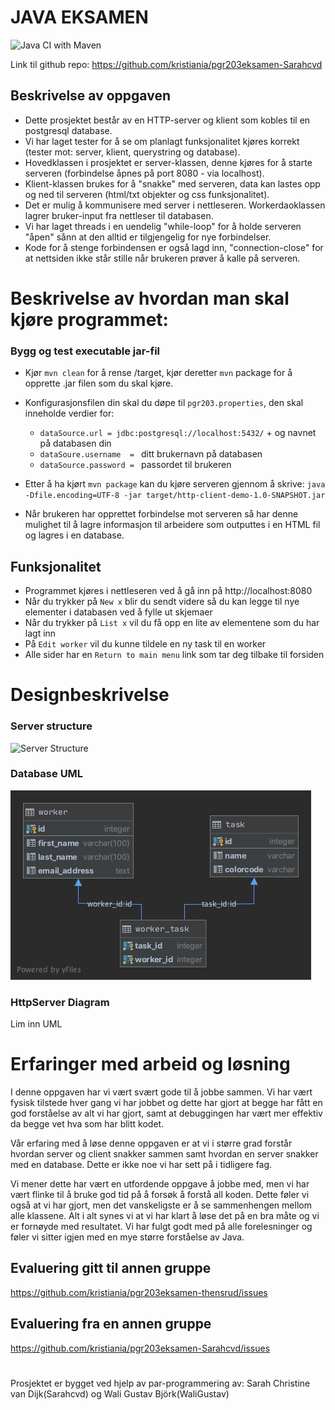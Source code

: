 # JAVA EKSAMEN 

![Java CI with Maven](https://github.com/kristiania/pgr203eksamen-Sarahcvd/workflows/Java%20CI%20with%20Maven/badge.svg)

Link til github repo: https://github.com/kristiania/pgr203eksamen-Sarahcvd

## Beskrivelse av oppgaven
* Dette prosjektet består av en HTTP-server og klient som kobles til en postgresql database. 
* Vi har laget tester for å se om planlagt funksjonalitet kjøres korrekt (tester mot: server, klient, querystring og database). 
* Hovedklassen i prosjektet er server-klassen, denne kjøres for å starte serveren (forbindelse åpnes på port 8080 - via localhost). 
* Klient-klassen brukes for å "snakke" med serveren, data kan lastes opp og ned til serveren (html/txt objekter og css funksjonalitet). 
* Det er mulig å kommunisere med server i nettleseren. Workerdaoklassen lagrer bruker-input fra nettleser til databasen.
* Vi har laget threads i en uendelig "while-loop" for å holde serveren "åpen" sånn at den alltid er tilgjengelig for nye forbindelser. 
* Kode for å stenge forbindensen er også lagd inn, "connection-close" for at nettsiden ikke står stille når brukeren prøver å kalle på serveren.

# Beskrivelse av hvordan man skal kjøre programmet: 
### Bygg og test executable jar-fil
* Kjør `mvn clean` for å rense /target, kjør deretter `mvn` package for å opprette .jar filen som du skal kjøre. 
* Konfigurasjonsfilen din skal du døpe til `pgr203.properties`, den skal inneholde verdier for: 
  * `dataSource.url = jdbc:postgresql://localhost:5432/` + og navnet på databasen din
  * `dataSoure.username  = ` ditt brukernavn på databasen 
  * `dataSource.password = ` passordet til brukeren
  
* Etter å ha kjørt `mvn package` kan du kjøre serveren gjennom å skrive: `java -Dfile.encoding=UTF-8 -jar target/http-client-demo-1.0-SNAPSHOT.jar`
* Når brukeren har opprettet forbindelse mot serveren så har denne mulighet til å lagre informasjon til arbeidere som outputtes i en HTML fil og lagres i en database.

## Funksjonalitet
* Programmet kjøres i nettleseren ved å gå inn på http://localhost:8080
* Når du trykker på `New x` blir du sendt videre så du kan legge til nye elementer i databasen ved å fylle ut skjemaer
* Når du trykker på `List x` vil du få opp en lite av elementene som du har lagt inn 
* På `Edit worker` vil du kunne tildele en ny task til en worker 
* Alle sider har en `Return to main menu` link som tar deg tilbake til forsiden 


# Designbeskrivelse
### Server structure
![Server Structure](docs/server_structure.png)

### Database UML
![databaseUml](docs/databaseUml.png)

### HttpServer Diagram 
Lim inn UML 

# Erfaringer med arbeid og løsning

I denne oppgaven har vi vært svært gode til å jobbe sammen. Vi har vært fysisk tilstede hver gang vi har jobbet og dette har gjort at begge har fått en god forståelse av alt vi har gjort, samt at debuggingen har vært mer effektiv da begge vet hva som har blitt kodet. 

Vår erfaring med å løse denne oppgaven er at vi i større grad forstår hvordan server og client snakker sammen samt hvordan en server snakker med en database. Dette er ikke noe vi har sett på i tidligere fag. 

Vi mener dette har vært en utfordende oppgave å jobbe med, men vi har vært flinke til å bruke god tid på å forsøk å forstå all koden. Dette føler vi også at vi har gjort, men det vanskeligste er å se sammenhengen mellom alle klassene. Alt i alt synes vi at vi har klart å løse det på en bra måte og vi er fornøyde med resultatet. Vi har fulgt godt med på alle forelesninger og føler vi sitter igjen med en mye større forståelse av Java.


## Evaluering gitt til annen gruppe
https://github.com/kristiania/pgr203eksamen-thensrud/issues

## Evaluering fra en annen gruppe
https://github.com/kristiania/pgr203eksamen-Sarahcvd/issues

#
Prosjektet er bygget ved hjelp av par-programmering av: Sarah Christine van Dijk(Sarahcvd) og Wali Gustav Björk(WaliGustav)
